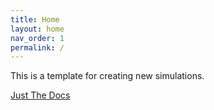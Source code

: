 ```yaml
---
title: Home
layout: home
nav_order: 1
permalink: /
---
```


This is a template for creating new simulations.

[Just The Docs](https://just-the-docs.com/)